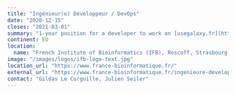 ```yaml
---
title: "Ingénieur(e) Développeur / DevOps"
date: "2020-12-15"
closes: "2021-03-01"
summary: "1-year position for a developer to work on [usegalaxy.fr](https://usegalaxy.fr/), focused on the contribution to the development, evolution, deployment and maintenance of the French infrastructure."
continent: EU
location:
  name: "French Institute of Bioinformatics (IFB), Roscoff, Strasbourg ou Rennes, France"
image: "/images/logos/ifb-logo-text.jpg"
location_url: "https://www.france-bioinformatique.fr/"
external_url: "https://www.france-bioinformatique.fr/ingenieure-developpeur-devops/"
contact: "Gildas Le Corguille, Julien Seiler"
---
```


